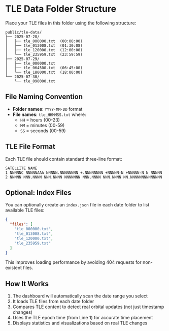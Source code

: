 # TLE Data Folder Structure

Place your TLE files in this folder using the following structure:

```
public/tle-data/
├── 2025-07-28/
│   ├── tle_000000.txt  (00:00:00)
│   ├── tle_013008.txt  (01:30:08)
│   ├── tle_120000.txt  (12:00:00)
│   └── tle_235959.txt  (23:59:59)
├── 2025-07-29/
│   ├── tle_000000.txt
│   ├── tle_064500.txt  (06:45:00)
│   └── tle_180000.txt  (18:00:00)
└── 2025-07-30/
    └── tle_090000.txt
```

## File Naming Convention

- **Folder names**: `YYYY-MM-DD` format
- **File names**: `tle_HHMMSS.txt` where:
  - `HH` = hours (00-23)
  - `MM` = minutes (00-59) 
  - `SS` = seconds (00-59)

## TLE File Format

Each TLE file should contain standard three-line format:
```
SATELLITE NAME
1 NNNNNC NNNNNAAA NNNNN.NNNNNNNN +.NNNNNNNN +NNNNN-N +NNNNN-N N NNNNN
2 NNNNN NNN.NNNN NNN.NNNN NNNNNNN NNN.NNNN NNN.NNNN NN.NNNNNNNNNNNNNN
```

## Optional: Index Files

You can optionally create an `index.json` file in each date folder to list available TLE files:

```json
{
  "files": [
    "tle_000000.txt",
    "tle_013008.txt",
    "tle_120000.txt",
    "tle_235959.txt"
  ]
}
```

This improves loading performance by avoiding 404 requests for non-existent files.

## How It Works

1. The dashboard will automatically scan the date range you select
2. It loads TLE files from each date folder
3. Compares TLE content to detect real orbital updates (not just timestamp changes)
4. Uses the TLE epoch time (from Line 1) for accurate time placement
5. Displays statistics and visualizations based on real TLE changes